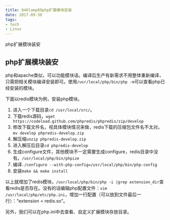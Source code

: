 ```yaml
---
title: 046lamp09php扩展模块安装
date: 2017-09-30
tags:
- tech
- Linux
---
```


php扩展模块装安

<!--more-->

## php扩展模块装安
php和apache类似，可以功能模块话。编译后生产有新需求不用整体重新编译，只需把相关模块编译安装即可。使用`/usr/local/php/bin/php -m`可以查看php已经安装的模块。

下面以redis模块为例，安装php模块。

1. 进入一个下载目录`cd /usr/local/src/`。
2. 下载redis源码，`wget https://codeload.github.com/phpredis/phpredis/zip/develop`
3. 修改下载文件名，视具体模块情况来做，redis下载的压缩包文件名不太对。`mv develop phpredis-develop.zip`
4. 解压缩`unzip phpredis-develop.zip`
5. 进入解压后目录`cd phpredis-develop`
6. 生成configure文件，其他模块不一定需要生成configure，redis目录中没有。`/usr/local/php/bin/phpize `
7. 编译`./configure --with-php-config=/usr/local/php/bin/php-config`
8. 安装`make && make install`

以上就增加了redis模块，`/usr/local/php/bin/php -i |grep extension_dir`查看redis是否存在。没有的话编辑php配置文件：`vim /usr/local/php/etc/php.ini`，增加一行配置（可以放到文件最后一行）：“extension = redis.so”。

另外，我们可以在php.ini中去查看、自定义扩展模块存放目录。

